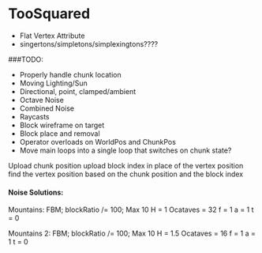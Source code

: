 # TooSquared

* Flat Vertex Attribute
* singertons/simpletons/simplexingtons????

###TODO: 
 * Properly handle chunk location
 * Moving Lighting/Sun
 * Directional, point, clamped/ambient
 * Octave Noise
 * Combined Noise
 * Raycasts
 * Block wireframe on target
 * Block place and removal
 * Operator overloads on WorldPos and ChunkPos
 * Move main loops into a single loop that switches on chunk state?
 

 Upload chunk position
 upload block index in place of the vertex position
 find the vertex position based on the chunk position and the block index











#### Noise Solutions:
Mountains:
FBM;
blockRatio /= 100;
Max 10
H = 1
Ocataves = 32
f = 1
a = 1
t = 0

Mountains 2:
FBM;
blockRatio /= 100;
Max 10
H = 1.5
Ocataves = 16
f = 1
a = 1
t = 0

